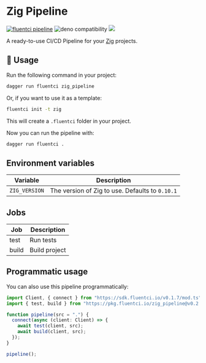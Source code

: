 # Zig Pipeline

[![fluentci pipeline](https://img.shields.io/badge/dynamic/json?label=pkg.fluentci.io&labelColor=%23000&color=%23460cf1&url=https%3A%2F%2Fapi.fluentci.io%2Fv1%2Fpipeline%2Fzig_pipeline&query=%24.version)](https://pkg.fluentci.io/zig_pipeline)
![deno compatibility](https://shield.deno.dev/deno/^1.34)
[![](https://img.shields.io/codecov/c/gh/fluent-ci-templates/zig-pipeline)](https://codecov.io/gh/fluent-ci-templates/zig-pipeline)

A ready-to-use CI/CD Pipeline for your [Zig](https://ziglang.org/) projects.

## 🚀 Usage

Run the following command in your project:

```bash
dagger run fluentci zig_pipeline
```

Or, if you want to use it as a template:

```bash
fluentci init -t zig
```

This will create a `.fluentci` folder in your project.

Now you can run the pipeline with:

```bash
dagger run fluentci .
```

## Environment variables

| Variable        | Description                                    |
| --------------- | ---------------------------------------------- |
| `ZIG_VERSION`   | The version of Zig to use. Defaults to `0.10.1` |

## Jobs

| Job       | Description   |
| --------- | ------------- |
| test      | Run tests     |
| build     | Build project |

## Programmatic usage

You can also use this pipeline programmatically:

```ts
import Client, { connect } from "https://sdk.fluentci.io/v0.1.7/mod.ts";
import { test, build } from "https://pkg.fluentci.io/zig_pipeline@v0.2.0/mod.ts";

function pipeline(src = ".") {
  connect(async (client: Client) => {
    await test(client, src);
    await build(client, src);
  });
}

pipeline();
```
